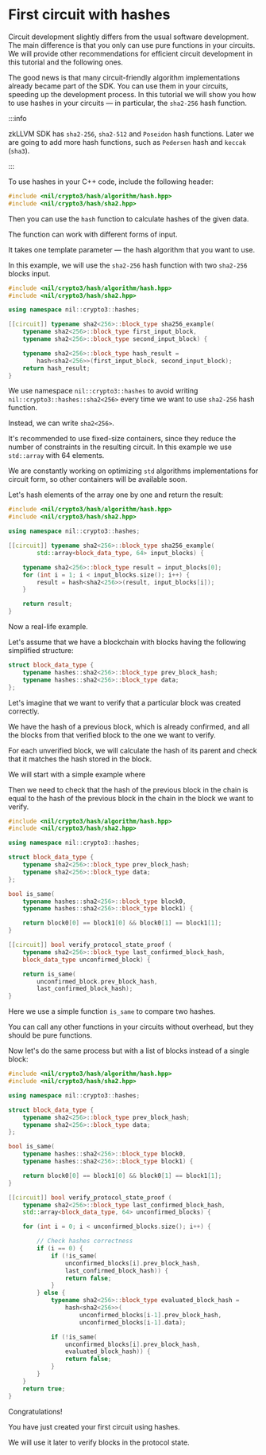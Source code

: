 # First circuit with hashes

Circuit development slightly differs from the usual software development. The main difference is that you only can use pure functions in your circuits. We will provide other recommendations for efficient circuit development in this tutorial and the following ones.

The good news is that many circuit-friendly algorithm implementations already became part of the SDK.
You can use them in your circuits, speeding up the development process.
In this tutorial we will show you how to use hashes in your circuits — in particular, the `sha2-256` hash function.

:::info

zkLLVM SDK has `sha2-256`, `sha2-512` and `Poseidon` hash functions.
Later we are going to add more hash functions, such as `Pedersen` hash and `keccak` (`sha3`).

:::

To use hashes in your C++ code, include the following header:

```cpp
#include <nil/crypto3/hash/algorithm/hash.hpp>
#include <nil/crypto3/hash/sha2.hpp>
```

Then you can use the `hash` function to calculate hashes of the given data.

The function can work with different forms of input.

It takes one template parameter — the hash algorithm that you want to use.

In this example, we will use the `sha2-256` hash function with two `sha2-256` blocks input.

```cpp
#include <nil/crypto3/hash/algorithm/hash.hpp>
#include <nil/crypto3/hash/sha2.hpp>

using namespace nil::crypto3::hashes;

[[circuit]] typename sha2<256>::block_type sha256_example(
    typename sha2<256>::block_type first_input_block,
    typename sha2<256>::block_type second_input_block) {

    typename sha2<256>::block_type hash_result =
        hash<sha2<256>>(first_input_block, second_input_block);
    return hash_result;
}
```

We use namespace `nil::crypto3::hashes` to avoid writing `nil::crypto3::hashes::sha2<256>` every time we want to use `sha2-256` hash function.

Instead, we can write `sha2<256>`.

It's recommended to use fixed-size containers, since they reduce the number of constraints in the resulting circuit.
In this example we use `std::array` with 64 elements.

We are constantly working on optimizing `std` algorithms implementations for circuit form, so other containers will be available soon.

Let's hash elements of the array one by one and return the result:

```cpp
#include <nil/crypto3/hash/algorithm/hash.hpp>
#include <nil/crypto3/hash/sha2.hpp>

using namespace nil::crypto3::hashes;

[[circuit]] typename sha2<256>::block_type sha256_example(
        std::array<block_data_type, 64> input_blocks) {

    typename sha2<256>::block_type result = input_blocks[0];
    for (int i = 1; i < input_blocks.size(); i++) {
        result = hash<sha2<256>>(result, input_blocks[i]);
    }

    return result;
}
```

Now a real-life example.

Let's assume that we have a blockchain with blocks having the following simplified structure:

```cpp
struct block_data_type {
    typename hashes::sha2<256>::block_type prev_block_hash;
    typename hashes::sha2<256>::block_type data;
};
```

Let's imagine that we want to verify that a particular block was created correctly.

We have the hash of a previous block, which is already confirmed, and all the blocks from that verified block to the one we want to verify.

For each unverified block, we will calculate the hash of its parent and check that it matches the hash stored in the block.

We will start with a simple example where

Then we need to check that the hash of the previous block in the chain is equal to the hash of the previous block in the chain in the block we want to verify.

```cpp
#include <nil/crypto3/hash/algorithm/hash.hpp>
#include <nil/crypto3/hash/sha2.hpp>

using namespace nil::crypto3::hashes;

struct block_data_type {
    typename sha2<256>::block_type prev_block_hash;
    typename sha2<256>::block_type data;
};

bool is_same(
    typename hashes::sha2<256>::block_type block0,
    typename hashes::sha2<256>::block_type block1) {

    return block0[0] == block1[0] && block0[1] == block1[1];
}

[[circuit]] bool verify_protocol_state_proof (
    typename sha2<256>::block_type last_confirmed_block_hash,
    block_data_type unconfirmed_block) {

    return is_same(
        unconfirmed_block.prev_block_hash,
        last_confirmed_block_hash);
}
```

Here we use a simple function `is_same` to compare two hashes.

You can call any other functions in your circuits without overhead, but they should be pure functions.

Now let's do the same process but with a list of blocks instead of a single block:

```cpp
#include <nil/crypto3/hash/algorithm/hash.hpp>
#include <nil/crypto3/hash/sha2.hpp>

using namespace nil::crypto3::hashes;

struct block_data_type {
    typename sha2<256>::block_type prev_block_hash;
    typename sha2<256>::block_type data;
};

bool is_same(
    typename hashes::sha2<256>::block_type block0,
    typename hashes::sha2<256>::block_type block1) {

    return block0[0] == block1[0] && block0[1] == block1[1];
}

[[circuit]] bool verify_protocol_state_proof (
    typename sha2<256>::block_type last_confirmed_block_hash,
    std::array<block_data_type, 64> unconfirmed_blocks) {

    for (int i = 0; i < unconfirmed_blocks.size(); i++) {

        // Check hashes correctness
        if (i == 0) {
            if (!is_same(
                unconfirmed_blocks[i].prev_block_hash,
                last_confirmed_block_hash)) {
                return false;
            }
        } else {
            typename sha2<256>::block_type evaluated_block_hash =
                hash<sha2<256>>(
                    unconfirmed_blocks[i-1].prev_block_hash,
                    unconfirmed_blocks[i-1].data);

            if (!is_same(
                unconfirmed_blocks[i].prev_block_hash,
                evaluated_block_hash)) {
                return false;
            }
        }
    }
    return true;
}
```

Congratulations!

You have just created your first circuit using hashes.

We will use it later to verify blocks in the protocol state.
